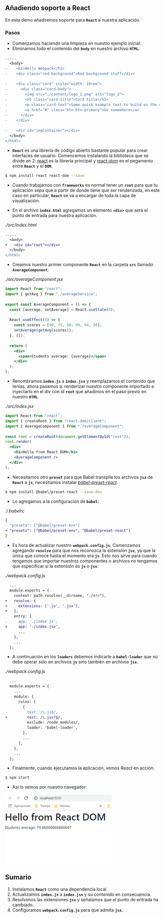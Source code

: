 ## Añadiendo soporte a React

En esta demo añadiremos soporte para **`React`** a nuestra aplicación.

### Pasos

- Comenzamos haciendo una limpieza en nuestro ejemplo inicial:
- Eliminamos todo el contenido del **`body`** en nuestro archivo **`HTML`**.

```diff
.....
  <body>
-    <h1>Hello Webpack</h1>
-    <div class="red-background">Red background stuff</div>

-    <div class="card" style="width: 18rem">
-      <div class="card-body">
-        <img src="./content/logo_2.png" alt="logo_2">
-        <h5 class="card-title">Card title</h5>
-        <p class="card-text">Some quick example text to build on the card title and make up the bulk of the card's content.</p>
-        <a href="#" class="btn btn-primary">Go somewhere</a>
-      </div>
-    </div>

-    <div id="imgContainer"></div>
  </body>
</html>

```

- **`React`** es una librería de código abierto bastante popular para crear interfaces de usuario. Comencemos instalando la biblioteca que se divide en 2: [react](https://www.npmjs.com/package/react) es la librería principal y [react-dom](https://www.npmjs.com/package/react-dom) es el pegamento entre **`React`** y el **`DOM`**.

```bash
$ npm install react react-dom --save
```

- Cuando trabajamos con **`frameworks`** es normal tener un **`root`** para que tu aplicación sepa que a partir de donde tiene que ser renderizada, en este caso en particular, **`React`** se va a encargar de toda la capa de visualización.

- En el archivo **`index.html`** agregamos un elemento **`<div>`** que será el punto de entrada para nuestra aplicación.

_./src/index.html_

```diff
.....
  <body>
+   <div id="root"></div>
  </body>
</html>
```

- Creamos nuestro primer componente **`React`** en la carpeta **`src`** llamado **`AverageComponent`**:

_./src/averageComponent.jsx_

```jsx
import React from "react";
import { getAvg } from "./averageService";

export const AverageComponent = () => {
  const [average, setAverage] = React.useState(0);

  React.useEffect(() => {
    const scores = [90, 75, 60, 99, 94, 30];
    setAverage(getAvg(scores));
  }, []);

  return (
    <div>
      <span>Students average: {average}</span>
    </div>
  );
};
```

- Renombramos **`index.js`** a **`index.jsx`** y reemplazamos el contenido que tenías, ahora pasamos a: renderizar nuestro componente importado e inyectarlo en el div con id **`root`** que añadimos en el paso
  previo en nuestro **`HTML`**.

_./src/index.jsx_

```jsx
import React from "react";
import { createRoot } from "react-dom/client";
import { AverageComponent } from "./averageComponent";

const root = createRoot(document.getElementById("root"));
root.render(
  <div>
    <h1>Hello from React DOM</h1>
    <AverageComponent />
  </div>
);
```

- Necesitamos otro **`preset`** para que Babel transpile los archivos **`jsx`** de **`React`** a **`js`**, necesitamos instalar [_babel-preset-react_](https://github.com/babel/babel/tree/master/packages/babel-preset-react).

```bash
$ npm install @babel/preset-react --save-dev
```

- Lo agregamos a la configuración de **`babel`**:

_./.babelrc_

```diff
{
- "presets": ["@babel/preset-env"]
+ "presets": ["@babel/preset-env", "@babel/preset-react"]
}
```

- Es hora de actualizar nuestro **`webpack.config.js`**. Comenzamos agregando **`resolve`** para que nos reconozca la extensión **`jsx`**, ya que la única que conoce hasta el momento era **`js`**. Esto nos sirve para cuando tengamos que importar nuestros componentes o archivos no tengamos que especificar si la extensión es **`js`** o **`jsx`**:

_./webpack.config.js_

```diff
  ...
  module.exports = {
    context: path.resolve(__dirname, "./src"),
+   resolve: {
+     extensions: ['.js', '.jsx'],
+   },
    entry: {
-     app: './index.js',
+     app: './index.jsx',
      ...
    },
    ...
  };
```

- A continuación en los **`loaders`** debemos indicarle a **`babel-loader`** que no debe operar sólo en archivos **`js`** sino también en archivos **`jsx`**.

_./webpack.config.js_

```diff
  ...
  module.exports = {
    ...
    module: {
      rules: [
        {
-         test: /\.js$/,
+         test: /\.jsx?$/,
          exclude: /node_modules/,
          loader: 'babel-loader',
        },
        ...
      ],
    },
    ...
  };
```

- Finalmente, cuando ejecutamos la aplicación, vemos _React_ en acción.

```bash
$ npm start
```

- Así lo vemos por nuestro navegador:

<img src="./content/react-image.png" alt="react-image" style="zoom: 80%;" />

## Sumario

1. Instalamos **`React`** como una dependencia local.
2. Actualizamos **`index.js`** a **`index.jsx`** y su contenido en consecuencia.
3. Resolvimos las extensiones **`jsx`** y señalamos que el punto de entrada ha cambiado.
4. Configuramos **`webpack.config.js`** para que admita **`jsx`**.